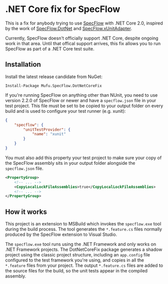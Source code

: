 ﻿# .NET Core fix for SpecFlow

This is a fix for anybody trying to use [SpecFlow](http://specflow.org/) with .NET Core 2.0, inspired by the work of [SpecFlow.DotNet](https://raw.githubusercontent.com/stajs/SpecFlow.NetCore) and [SpecFlow.xUnitAdapter](https://github.com/gasparnagy/SpecFlow.xUnitAdapter).

Currently, SpecFlow doesn't officially support .NET Core, despite ongoing work in that area. Until that offical support arrives, this fix allows you to run SpecFlow as part of a .NET Core test suite.

## Installation
Install the latest release candidate from NuGet:

    Install-Package Mufu.SpecFlow.DotNetCoreFix

If you're running SpecFlow on anything other than NUnit, you need to use version 2.2.0 of SpecFlow or newer and have a `specflow.json` file in your test project. This file must be set to be copied to your output folder on every build and is used to configure your test runner (e.g. xunit):

```json
{
    "specflow": {
        "unitTestProvider": {
            "name": "xunit"
        }
    }
}
```

You must also add this property your test project to make sure your copy of the SpecFlow assembly sits in your output folder alongside the `specflow.json` file.

```xml
<PropertyGroup>
    <!-- ... -->
    <CopyLocalLockFileAssemblies>true</CopyLocalLockFileAssemblies>
    <!-- ... -->
</PropertyGroup>
```

## How it works

This project is an extension to MSBuild which invokes the `specflow.exe` tool during the build process. The tool generates the `*.feature.cs` files normally produced by the SpecFlow extension to Visual Studio.

The `specflow.exe` tool runs using the .NET Framework and only works on .NET Framework projects. The DotNetCoreFix package generates a shadow project using the classic project structure, including an `app.config` file configured to the test framework you're using, and copies in all the `*.feature` files from your project. The output `*.feature.cs` files are added to the source files for the build, so the unit tests appear in the compiled assembly.
